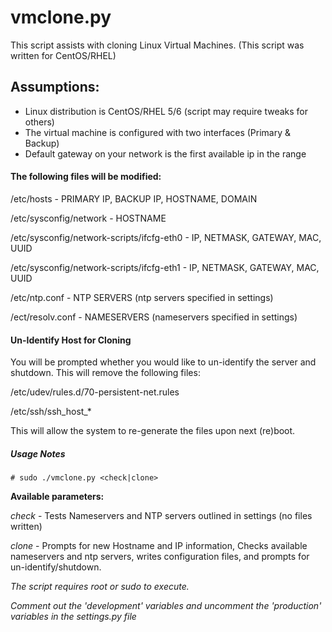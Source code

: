 # vmclone.py
This script assists with cloning Linux Virtual Machines.
(This script was written for CentOS/RHEL)

Assumptions:
-----------
- Linux distribution is CentOS/RHEL 5/6 (script may require tweaks for others)
- The virtual machine is configured with two interfaces (Primary & Backup)
- Default gateway on your network is the first available ip in the range

#### The following files will be modified:

/etc/hosts - PRIMARY IP, BACKUP IP, HOSTNAME, DOMAIN

/etc/sysconfig/network - HOSTNAME

/etc/sysconfig/network-scripts/ifcfg-eth0 - IP, NETMASK, GATEWAY, MAC, UUID

/etc/sysconfig/network-scripts/ifcfg-eth1 - IP, NETMASK, GATEWAY, MAC, UUID

/etc/ntp.conf - NTP SERVERS (ntp servers specified in settings)

/ect/resolv.conf - NAMESERVERS (nameservers specified in settings)


#### Un-Identify Host for Cloning

You will be prompted whether you would like to un-identify the server and
shutdown. This will remove the following files:

/etc/udev/rules.d/70-persistent-net.rules

/etc/ssh/ssh_host_*

This will allow the system to re-generate the files upon next (re)boot.

##### Usage Notes

```
# sudo ./vmclone.py <check|clone>
```

**Available parameters:**

*check* - Tests Nameservers and NTP servers outlined in settings (no files written)

*clone* - Prompts for new Hostname and IP information, Checks available nameservers
and ntp servers, writes configuration files, and prompts for un-identify/shutdown.



*The script requires root or sudo to execute.*

*Comment out the 'development' variables and uncomment the 'production' variables 
in the settings.py file*
